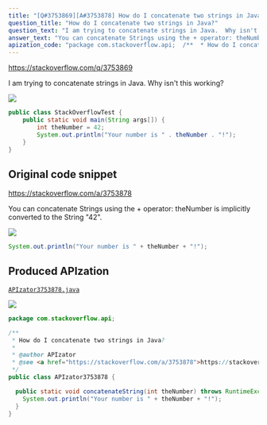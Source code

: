 ```yaml
---
title: "[Q#3753869][A#3753878] How do I concatenate two strings in Java?"
question_title: "How do I concatenate two strings in Java?"
question_text: "I am trying to concatenate strings in Java.  Why isn't this working?"
answer_text: "You can concatenate Strings using the + operator: theNumber is implicitly converted to the String \"42\"."
apization_code: "package com.stackoverflow.api;  /**  * How do I concatenate two strings in Java?  *  * @author APIzator  * @see <a href=\"https://stackoverflow.com/a/3753878\">https://stackoverflow.com/a/3753878</a>  */ public class APIzator3753878 {    public static void concatenateString(int theNumber) throws RuntimeException {     System.out.println(\"Your number is \" + theNumber + \"!\");   } }"
---
```


https://stackoverflow.com/q/3753869

I am trying to concatenate strings in Java.  Why isn&#x27;t this working?


<div class="code-logo"><img src="/stackoverflow.png" /></div>

```java
public class StackOverflowTest {  
    public static void main(String args[]) {
        int theNumber = 42;
        System.out.println("Your number is " . theNumber . "!");
    }
}
```


## Original code snippet

https://stackoverflow.com/a/3753878

You can concatenate Strings using the + operator:
theNumber is implicitly converted to the String &quot;42&quot;.

<div class="code-logo"><img src="/stackoverflow.png" /></div>

```java
System.out.println("Your number is " + theNumber + "!");
```

## Produced APIzation

[`APIzator3753878.java`](https://github.com/pasqualesalza/apization-temp-data/raw/master/search/APIzator3753878.java)

<div class="code-logo"><img src="/apizator.png" /></div>

```java
package com.stackoverflow.api;

/**
 * How do I concatenate two strings in Java?
 *
 * @author APIzator
 * @see <a href="https://stackoverflow.com/a/3753878">https://stackoverflow.com/a/3753878</a>
 */
public class APIzator3753878 {

  public static void concatenateString(int theNumber) throws RuntimeException {
    System.out.println("Your number is " + theNumber + "!");
  }
}

```